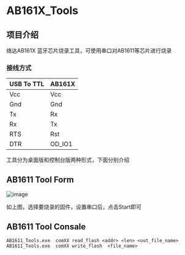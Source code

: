 # AB161X_Tools
## 项目介绍

络达AB161X 蓝牙芯片烧录工具，可使用串口对AB1611等芯片进行烧录

### 接线方式

|USB To TTL | AB161X |
|-----------|--------|
|  Vcc      |  Vcc   |
|  Gnd      |  Gnd   |
|  Tx       |  Rx    |
|  Rx       |  Tx    |
|  RTS      |  Rst   |
|  DTR      |  OD_IO1|


工具分为桌面版和控制台版两种形式，下面分别介绍

## AB1611 Tool Form 
![image](https://raw.githubusercontent.com/ospanic/AB161X_Tools/master/MainForm.png)

如上图，选择要烧录的固件，设置串口后，点击Start即可

## AB1611 Tool Consale

	AB1611_Tools.exe  comXX read_flash <addr> <len> <out_file_name>
	AB1611_Tools.exe  comXX write_flash  <file_name>
	
	

